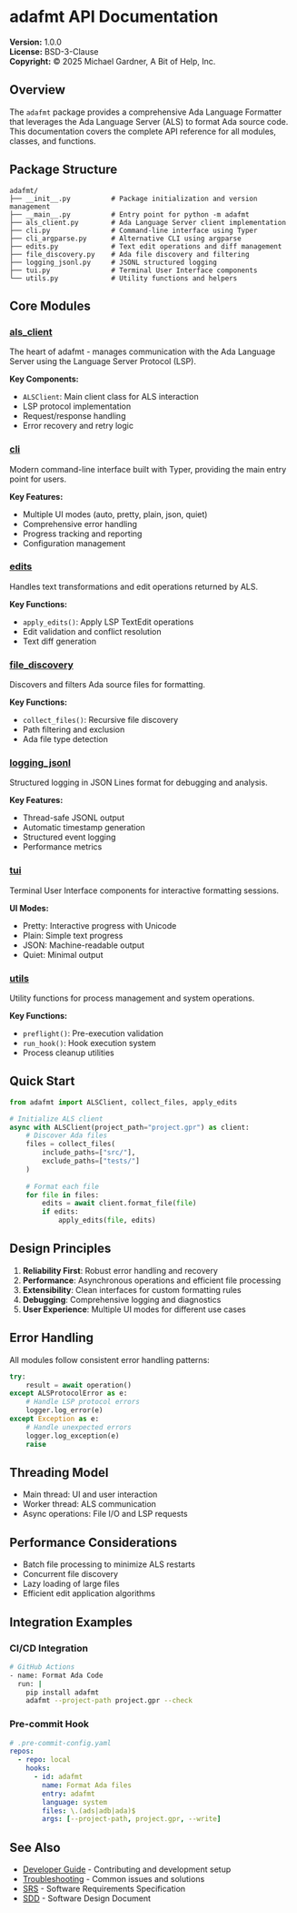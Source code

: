 # adafmt API Documentation

**Version:** 1.0.0  
**License:** BSD-3-Clause  
**Copyright:** © 2025 Michael Gardner, A Bit of Help, Inc.

## Overview

The `adafmt` package provides a comprehensive Ada Language Formatter that leverages the Ada Language Server (ALS) to format Ada source code. This documentation covers the complete API reference for all modules, classes, and functions.

## Package Structure

```
adafmt/
├── __init__.py          # Package initialization and version management
├── __main__.py          # Entry point for python -m adafmt
├── als_client.py        # Ada Language Server client implementation
├── cli.py               # Command-line interface using Typer
├── cli_argparse.py      # Alternative CLI using argparse
├── edits.py             # Text edit operations and diff management
├── file_discovery.py    # Ada file discovery and filtering
├── logging_jsonl.py     # JSONL structured logging
├── tui.py               # Terminal User Interface components
└── utils.py             # Utility functions and helpers
```

## Core Modules

### [als_client](./als_client.md)
The heart of adafmt - manages communication with the Ada Language Server using the Language Server Protocol (LSP).

**Key Components:**
- `ALSClient`: Main client class for ALS interaction
- LSP protocol implementation
- Request/response handling
- Error recovery and retry logic

### [cli](./cli.md)
Modern command-line interface built with Typer, providing the main entry point for users.

**Key Features:**
- Multiple UI modes (auto, pretty, plain, json, quiet)
- Comprehensive error handling
- Progress tracking and reporting
- Configuration management

### [edits](./edits.md)
Handles text transformations and edit operations returned by ALS.

**Key Functions:**
- `apply_edits()`: Apply LSP TextEdit operations
- Edit validation and conflict resolution
- Text diff generation

### [file_discovery](./file_discovery.md)
Discovers and filters Ada source files for formatting.

**Key Functions:**
- `collect_files()`: Recursive file discovery
- Path filtering and exclusion
- Ada file type detection

### [logging_jsonl](./logging_jsonl.md)
Structured logging in JSON Lines format for debugging and analysis.

**Key Features:**
- Thread-safe JSONL output
- Automatic timestamp generation
- Structured event logging
- Performance metrics

### [tui](./tui.md)
Terminal User Interface components for interactive formatting sessions.

**UI Modes:**
- Pretty: Interactive progress with Unicode
- Plain: Simple text progress
- JSON: Machine-readable output
- Quiet: Minimal output

### [utils](./utils.md)
Utility functions for process management and system operations.

**Key Functions:**
- `preflight()`: Pre-execution validation
- `run_hook()`: Hook execution system
- Process cleanup utilities

## Quick Start

```python
from adafmt import ALSClient, collect_files, apply_edits

# Initialize ALS client
async with ALSClient(project_path="project.gpr") as client:
    # Discover Ada files
    files = collect_files(
        include_paths=["src/"],
        exclude_paths=["tests/"]
    )
    
    # Format each file
    for file in files:
        edits = await client.format_file(file)
        if edits:
            apply_edits(file, edits)
```

## Design Principles

1. **Reliability First**: Robust error handling and recovery
2. **Performance**: Asynchronous operations and efficient file processing
3. **Extensibility**: Clean interfaces for custom formatting rules
4. **Debugging**: Comprehensive logging and diagnostics
5. **User Experience**: Multiple UI modes for different use cases

## Error Handling

All modules follow consistent error handling patterns:

```python
try:
    result = await operation()
except ALSProtocolError as e:
    # Handle LSP protocol errors
    logger.log_error(e)
except Exception as e:
    # Handle unexpected errors
    logger.log_exception(e)
    raise
```

## Threading Model

- Main thread: UI and user interaction
- Worker thread: ALS communication
- Async operations: File I/O and LSP requests

## Performance Considerations

- Batch file processing to minimize ALS restarts
- Concurrent file discovery
- Lazy loading of large files
- Efficient edit application algorithms

## Integration Examples

### CI/CD Integration

```bash
# GitHub Actions
- name: Format Ada Code
  run: |
    pip install adafmt
    adafmt --project-path project.gpr --check
```

### Pre-commit Hook

```yaml
# .pre-commit-config.yaml
repos:
  - repo: local
    hooks:
      - id: adafmt
        name: Format Ada files
        entry: adafmt
        language: system
        files: \.(ads|adb|ada)$
        args: [--project-path, project.gpr, --write]
```

## See Also

- [Developer Guide](../DEVELOPER_GUIDE.md) - Contributing and development setup
- [Troubleshooting](../TROUBLESHOOTING.md) - Common issues and solutions
- [SRS](../SRS.md) - Software Requirements Specification
- [SDD](../SDD.md) - Software Design Document
